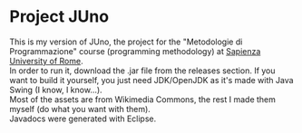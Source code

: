 # Project JUno
This is my version of JUno, the project for the "Metodologie di Programmazione" course (programming methodology) at [Sapienza University of Rome](https://www.studiareinformatica.uniroma1.it/).  
In order to run it, download the .jar file from the releases section. If you want to build it yourself, you just need JDK/OpenJDK as it's made with Java Swing (I know, I know...).  
Most of the assets are from Wikimedia Commons, the rest I made them myself (do what you want with them).  
Javadocs were generated with Eclipse.  

